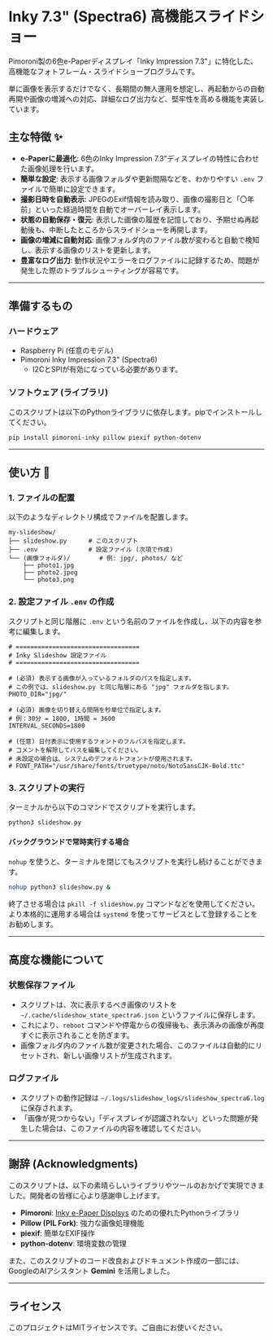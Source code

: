 # Inky 7.3" (Spectra6) 高機能スライドショー

Pimoroni製の6色e-Paperディスプレイ「Inky Impression 7.3"」に特化した、高機能なフォトフレーム・スライドショープログラムです。

単に画像を表示するだけでなく、長期間の無人運用を想定し、再起動からの自動再開や画像の増減への対応、詳細なログ出力など、堅牢性を高める機能を実装しています。

## 主な特徴 ✨

  * **e-Paperに最適化**: 6色のInky Impression 7.3"ディスプレイの特性に合わせた画像処理を行います。
  * **簡単な設定**: 表示する画像フォルダや更新間隔などを、わかりやすい `.env` ファイルで簡単に設定できます。
  * **撮影日時を自動表示**: JPEGのExif情報を読み取り、画像の撮影日と「〇年前」といった経過時間を自動でオーバーレイ表示します。
  * **状態の自動保存・復元**: 表示した画像の履歴を記憶しており、予期せぬ再起動後も、中断したところからスライドショーを再開します。
  * **画像の増減に自動対応**: 画像フォルダ内のファイル数が変わると自動で検知し、表示する画像のリストを更新します。
  * **豊富なログ出力**: 動作状況やエラーをログファイルに記録するため、問題が発生した際のトラブルシューティングが容易です。

-----

## 準備するもの

### ハードウェア

  * Raspberry Pi (任意のモデル)
  * Pimoroni Inky Impression 7.3" (Spectra6)
      * I2CとSPIが有効になっている必要があります。

### ソフトウェア (ライブラリ)

このスクリプトは以下のPythonライブラリに依存します。pipでインストールしてください。

```zsh
pip install pimoroni-inky pillow piexif python-dotenv
```

-----

## 使い方 🚀

### 1\. ファイルの配置

以下のようなディレクトリ構成でファイルを配置します。

```
my-slideshow/
├── slideshow.py      # このスクリプト
├── .env              # 設定ファイル (次項で作成)
└── (画像フォルダ)/        # 例: jpg/, photos/ など
    ├── photo1.jpg
    ├── photo2.jpeg
    └── photo3.png
```

### 2\. 設定ファイル `.env` の作成

スクリプトと同じ階層に `.env` という名前のファイルを作成し、以下の内容を参考に編集します。

```env
# ==================================
# Inky Slideshow 設定ファイル
# ==================================

# (必須) 表示する画像が入っているフォルダのパスを指定します。
# この例では、slideshow.py と同じ階層にある "jpg" フォルダを指します。
PHOTO_DIR="jpg/"

# (必須) 画像を切り替える間隔を秒単位で指定します。
# 例：30分 = 1800, 1時間 = 3600
INTERVAL_SECONDS=1800

# (任意) 日付表示に使用するフォントのフルパスを指定します。
# コメントを解除してパスを編集してください。
# 未設定の場合は、システムのデフォルトフォントが使用されます。
# FONT_PATH="/usr/share/fonts/truetype/noto/NotoSansCJK-Bold.ttc"
```

### 3\. スクリプトの実行

ターミナルから以下のコマンドでスクリプトを実行します。

```zsh
python3 slideshow.py
```

#### バックグラウンドで常時実行する場合

`nohup` を使うと、ターミナルを閉じてもスクリプトを実行し続けることができます。

```zsh
nohup python3 slideshow.py &
```

終了させる場合は `pkill -f slideshow.py` コマンドなどを使用してください。より本格的に運用する場合は `systemd` を使ってサービスとして登録することをお勧めします。

-----

## 高度な機能について

### 状態保存ファイル

  * スクリプトは、次に表示するべき画像のリストを `~/.cache/slideshow_state_spectra6.json` というファイルに保存します。
  * これにより、`reboot` コマンドや停電からの復帰後も、表示済みの画像が再度すぐに表示されることを防ぎます。
  * 画像フォルダ内のファイル数が変更された場合、このファイルは自動的にリセットされ、新しい画像リストが生成されます。

### ログファイル

  * スクリプトの動作記録は `~/.logs/slideshow_logs/slideshow_spectra6.log` に保存されます。
  * 「画像が見つからない」「ディスプレイが認識されない」といった問題が発生した場合は、このファイルの内容を確認してください。

-----

## 謝辞 (Acknowledgments)

このスクリプトは、以下の素晴らしいライブラリやツールのおかげで実現できました。開発者の皆様に心より感謝申し上げます。

  * **Pimoroni**: [Inky e-Paper Displsys](https://www.google.com/search?q=https://shop.pimoroni.com/collections/inky) のための優れたPythonライブラリ
  * **Pillow (PIL Fork)**: 強力な画像処理機能
  * **piexif**: 簡単なEXIF操作
  * **python-dotenv**: 環境変数の管理

また、このスクリプトのコード改良およびドキュメント作成の一部には、GoogleのAIアシスタント **Gemini** を活用しました。

-----

## ライセンス

このプロジェクトはMITライセンスです。ご自由にお使いください。
